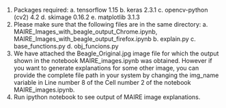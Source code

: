 1. Packages required:
	a. tensorflow 1.15
	b. keras 2.3.1
	c. opencv-python (cv2) 4.2
	d. skimage 0.16.2
	e. matplotlib 3.1.3
2. Please make sure that the following files are in the same directory:
	a. MAIRE_Images_with_beagle_output_Chrome.ipynb, MAIRE_Images_with_beagle_output_firefox.ipynb
	b. explain.py
	c. base_functions.py
	d. obj_funcions.py
3. We have attached the Beagle_Original.jpg image file for which the output shown in the notebook MAIRE_images.ipynb was obtained. However if you want to generate explanations for some other image, you can provide the complete file path in your system by changing the img_name variable in Line number 8 of the Cell number 2 of the notebook MAIRE_images.ipynb.
4. Run ipython notebook to see output of MAIRE image explanations.
